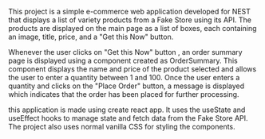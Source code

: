 This project is a simple e-commerce web application developed for NEST that displays a list of  variety products from a Fake Store using its API. The products are displayed on the main page as a list of boxes, each containing an image, title, price, and a "Get this Now" button.

Whenever the user clicks on  "Get this Now" button , an order summary page is displayed using a component created as OrderSummary. This component displays the name and price of the product selected and allows the user to enter a quantity between 1 and 100. Once the user enters a quantity and clicks on the "Place Order" button, a message is displayed which indicates that the order has been placed for further processing.

this application is made using create react app.  It uses the useState and useEffect hooks to manage state and fetch data from the Fake Store API. The project also uses normal vanilla CSS for styling the components.


